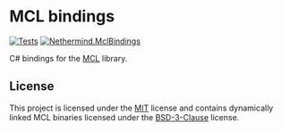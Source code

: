 # MCL bindings

[![Tests](https://github.com/nethermindeth/mcl-bindings/actions/workflows/test-publish.yml/badge.svg)](https://github.com/nethermindeth/mcl-bindings/actions/workflows/test-publish.yml)
[![Nethermind.MclBindings](https://img.shields.io/nuget/v/Nethermind.MclBindings)](https://www.nuget.org/packages/Nethermind.MclBindings)

C# bindings for the [MCL](https://github.com/herumi/mcl) library.

## License

This project is licensed under the [MIT](./LICENSE) license and contains dynamically linked MCL binaries licensed under the [BSD-3-Clause](https://github.com/herumi/mcl/blob/master/COPYRIGHT) license.
